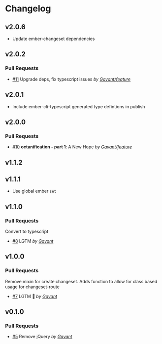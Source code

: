 Changelog
=========

## v2.0.6

- Update ember-changeset dependencies

## v2.0.2

### Pull Requests

- [#11](https://github.com/Gavant/gavant-ember-validations/pull/11)  Upgrade deps, fix typescript issues  *by [Gavant/feature](https://github.com/Gavant/feature)*

## v2.0.1

- Include ember-cli-typescript generated type defintions in publish

## v2.0.0

### Pull Requests

- [#10](https://github.com/Gavant/gavant-ember-validations/pull/10) **octanification - part 1**: A New Hope  *by [Gavant/feature](https://github.com/Gavant/feature)*

## v1.1.2

## v1.1.1
- Use global ember `set`
## v1.1.0

### Pull Requests
Convert to typescript

- [#8](https://github.com/Gavant/gavant-ember-validations/pull/8)  LGTM  *by [Gavant](https://github.com/Gavant)*

## v1.0.0

### Pull Requests
Remove mixin for create changeset. Adds function to allow for class based usage for changeset-route

- [#7](https://github.com/Gavant/gavant-ember-validations/pull/7)  LGTM 🚀  *by [Gavant](https://github.com/Gavant)*

## v0.1.0

### Pull Requests

- [#5](https://github.com/Gavant/gavant-ember-validations/pull/5) Remove jQuery *by [Gavant](https://github.com/Gavant)*
